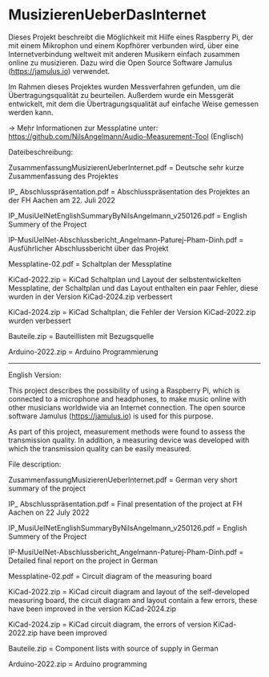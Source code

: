 # MusizierenUeberDasInternet
Dieses Projekt beschreibt die Möglichkeit mit Hilfe eines Raspberry Pi, der mit einem Mikrophon und einem Kopfhörer verbunden wird, über eine Internetverbindung weltweit mit anderen Musikern einfach zusammen online zu musizieren. Dazu wird die Open Source Software Jamulus (https://jamulus.io) verwendet. 

Im Rahmen dieses Projektes wurden Messverfahren gefunden, um die Übertragungsqualität zu beurteilen. Außerdem wurde ein Messgerät entwickelt, mit dem die Übertragungsqualität auf einfache Weise gemessen werden kann.

-> Mehr Informationen zur Messplatine unter: https://github.com/NilsAngelmann/Audio-Measurement-Tool (Englisch)

Dateibeschreibung:

ZusammenfassungMusizierenUeberInternet.pdf = Deutsche sehr kurze Zusammenfassung des Projektes

IP_ Abschlusspräsentation.pdf = Abschlusspräsentation des Projektes an der FH Aachen am 22. Juli 2022

IP_MusiUeINetEnglishSummaryByNilsAngelmann_v250126.pdf = English Summery of the Project

IP-MusiUeINet-Abschlussbericht_Angelmann-Paturej-Pham-Dinh.pdf = Ausführlicher Abschlussbericht über das Projekt

Messplatine-02.pdf = Schaltplan der Messplatine

KiCad-2022.zip = KiCad Schaltplan und Layout der selbstentwickelten Messplatine, der Schaltplan und das Layout enthalten ein paar Fehler, diese wurden in der Version KiCad-2024.zip verbessert

KiCad-2024.zip = KiCad Schaltplan, die Fehler der Version KiCad-2022.zip wurden verbessert

Bauteile.zip = Bauteillisten mit Bezugsquelle

Arduino-2022.zip = Arduino Programmierung

******************************************************************

English Version:

This project describes the possibility of using a Raspberry Pi, which is connected to a microphone and headphones, to make music online with other musicians worldwide via an Internet connection. The open source software Jamulus (https://jamulus.io)  is used for this purpose. 

As part of this project, measurement methods were found to assess the transmission quality. In addition, a measuring device was developed with which the transmission quality can be easily measured.

File description:

ZusammenfassungMusizierenUeberInternet.pdf = German very short summary of the project

IP_ Abschlusspräsentation.pdf = Final presentation of the project at FH Aachen on 22 July 2022

IP_MusiUeINetEnglishSummaryByNilsAngelmann_v250126.pdf = English Summery of the Project

IP-MusiUeINet-Abschlussbericht_Angelmann-Paturej-Pham-Dinh.pdf = Detailed final report on the project in German

Messplatine-02.pdf = Circuit diagram of the measuring board

KiCad-2022.zip = KiCad circuit diagram and layout of the self-developed measuring board, the circuit diagram and layout contain a few errors, these have been improved in the version KiCad-2024.zip

KiCad-2024.zip = KiCad circuit diagram, the errors of version KiCad-2022.zip have been improved

Bauteile.zip = Component lists with source of supply in German

Arduino-2022.zip = Arduino programming
